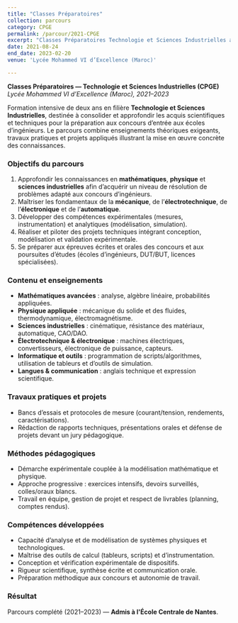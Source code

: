 ```yaml
---
title: "Classes Préparatoires"
collection: parcours
category: CPGE
permalink: /parcour/2021-CPGE
excerpt: "Classes Préparatoires Technologie et Sciences Industrielles au Lycée Mohammed VI d’Excellence : formation intensive en sciences et techniques, projets appliqués et préparation aux concours d'entrée aux écoles d'ingénieurs."
date: 2021-08-24
end_date: 2023-02-20
venue: 'Lycée Mohammed VI d’Excellence (Maroc)'

---
```


**Classes Préparatoires — Technologie et Sciences Industrielles (CPGE)**  
*Lycée Mohammed VI d’Excellence (Maroc), 2021–2023*

Formation intensive de deux ans en filière **Technologie et Sciences Industrielles**, destinée à consolider et approfondir les acquis scientifiques et techniques pour la préparation aux concours d’entrée aux écoles d’ingénieurs. Le parcours combine enseignements théoriques exigeants, travaux pratiques et projets appliqués illustrant la mise en œuvre concrète des connaissances.

### Objectifs du parcours
1. Approfondir les connaissances en **mathématiques**, **physique** et **sciences industrielles** afin d’acquérir un niveau de résolution de problèmes adapté aux concours d’ingénieurs.  
2. Maîtriser les fondamentaux de la **mécanique**, de l’**électrotechnique**, de l’**électronique** et de l’**automatique**.  
3. Développer des compétences expérimentales (mesures, instrumentation) et analytiques (modélisation, simulation).  
4. Réaliser et piloter des projets techniques intégrant conception, modélisation et validation expérimentale.  
5. Se préparer aux épreuves écrites et orales des concours et aux poursuites d’études (écoles d’ingénieurs, DUT/BUT, licences spécialisées).

### Contenu et enseignements
- **Mathématiques avancées** : analyse, algèbre linéaire, probabilités appliquées.  
- **Physique appliquée** : mécanique du solide et des fluides, thermodynamique, électromagnétisme.  
- **Sciences industrielles** : cinématique, résistance des matériaux, automatique, CAO/DAO.  
- **Électrotechnique & électronique** : machines électriques, convertisseurs, électronique de puissance, capteurs.  
- **Informatique et outils** : programmation de scripts/algorithmes, utilisation de tableurs et d’outils de simulation.  
- **Langues & communication** : anglais technique et expression scientifique.

### Travaux pratiques et projets
- Bancs d’essais et protocoles de mesure (courant/tension, rendements, caractérisations). 
- Rédaction de rapports techniques, présentations orales et défense de projets devant un jury pédagogique.

### Méthodes pédagogiques
- Démarche expérimentale couplée à la modélisation mathématique et physique.  
- Approche progressive : exercices intensifs, devoirs surveillés, colles/oraux blancs.  
- Travail en équipe, gestion de projet et respect de livrables (planning, comptes rendus).

### Compétences développées
- Capacité d’analyse et de modélisation de systèmes physiques et technologiques.  
- Maîtrise des outils de calcul (tableurs, scripts) et d’instrumentation.  
- Conception et vérification expérimentale de dispositifs.  
- Rigueur scientifique, synthèse écrite et communication orale.  
- Préparation méthodique aux concours et autonomie de travail.

### Résultat
Parcours complété (2021–2023) — **Admis à l'École Centrale de Nantes**.